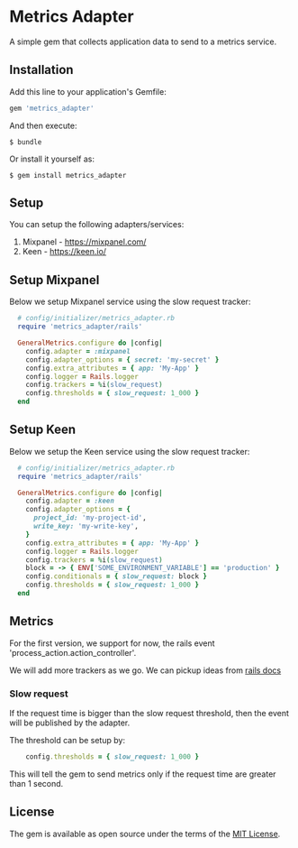 # Metrics Adapter

A simple gem that collects application data to send to a metrics service.

## Installation

Add this line to your application's Gemfile:

```ruby
gem 'metrics_adapter'
```

And then execute:

    $ bundle

Or install it yourself as:

    $ gem install metrics_adapter

## Setup

You can setup the following adapters/services:

1. Mixpanel - https://mixpanel.com/
2. Keen - https://keen.io/

## Setup Mixpanel

Below we setup Mixpanel service using the slow request tracker:

```ruby
  # config/initializer/metrics_adapter.rb
  require 'metrics_adapter/rails'

  GeneralMetrics.configure do |config|
    config.adapter = :mixpanel
    config.adapter_options = { secret: 'my-secret' }
    config.extra_attributes = { app: 'My-App' }
    config.logger = Rails.logger
    config.trackers = %i(slow_request)
    config.thresholds = { slow_request: 1_000 }
  end
```

## Setup Keen

Below we setup the Keen service using the slow request tracker:

```ruby
  # config/initializer/metrics_adapter.rb
  require 'metrics_adapter/rails'

  GeneralMetrics.configure do |config|
    config.adapter = :keen
    config.adapter_options = {
      project_id: 'my-project-id',
      write_key: 'my-write-key',
    }
    config.extra_attributes = { app: 'My-App' }
    config.logger = Rails.logger
    config.trackers = %i(slow_request)
    block = -> { ENV['SOME_ENVIRONMENT_VARIABLE'] == 'production' }
    config.conditionals = { slow_request: block }
    config.thresholds = { slow_request: 1_000 }
  end
```

## Metrics

For the first version, we support for now, the rails event 'process_action.action_controller'.

We will add more trackers as we go. We can pickup ideas from [rails docs](https://guides.rubyonrails.org/active_support_instrumentation.html#sql-active-record)

### Slow request

If the request time is bigger than the slow request threshold, then the event
will be published by the adapter.

The threshold can be setup by:

```ruby
    config.thresholds = { slow_request: 1_000 }
```

This will tell the gem to send metrics only if the request time are greater than
1 second.

## License

The gem is available as open source under the terms of the [MIT License](https://opensource.org/licenses/MIT).
